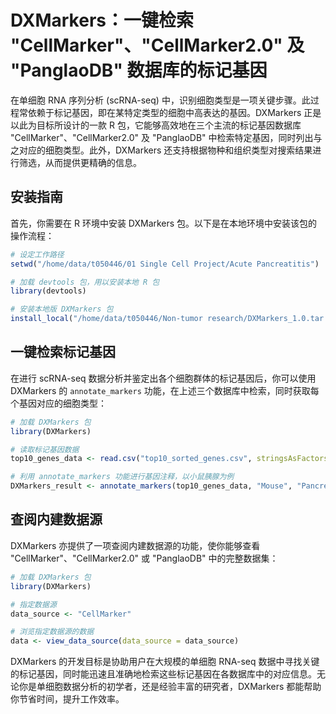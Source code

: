 # DXMarkers：一键检索 "CellMarker"、"CellMarker2.0" 及 "PanglaoDB" 数据库的标记基因

在单细胞 RNA 序列分析 (scRNA-seq) 中，识别细胞类型是一项关键步骤。此过程常依赖于标记基因，即在某特定类型的细胞中高表达的基因。DXMarkers 正是以此为目标所设计的一款 R 包，它能够高效地在三个主流的标记基因数据库 "CellMarker"、"CellMarker2.0" 及 "PanglaoDB" 中检索特定基因，同时列出与之对应的细胞类型。此外，DXMarkers 还支持根据物种和组织类型对搜索结果进行筛选，从而提供更精确的信息。

## 安装指南

首先，你需要在 R 环境中安装 DXMarkers 包。以下是在本地环境中安装该包的操作流程：

```R
# 设定工作路径
setwd("/home/data/t050446/01 Single Cell Project/Acute Pancreatitis")

# 加载 devtools 包，用以安装本地 R 包
library(devtools)

# 安装本地版 DXMarkers 包
install_local("/home/data/t050446/Non-tumor research/DXMarkers_1.0.tar.gz")
```


## 一键检索标记基因

在进行 scRNA-seq 数据分析并鉴定出各个细胞群体的标记基因后，你可以使用 DXMarkers 的 `annotate_markers` 功能，在上述三个数据库中检索，同时获取每个基因对应的细胞类型：

```R
# 加载 DXMarkers 包
library(DXMarkers)

# 读取标记基因数据
top10_genes_data <- read.csv("top10_sorted_genes.csv", stringsAsFactors = FALSE)

# 利用 annotate_markers 功能进行基因注释，以小鼠胰腺为例
DXMarkers_result <- annotate_markers(top10_genes_data, "Mouse", "Pancreas")
```


## 查阅内建数据源

DXMarkers 亦提供了一项查阅内建数据源的功能，使你能够查看 "CellMarker"、"CellMarker2.0" 或 "PanglaoDB" 中的完整数据集：

```R
# 加载 DXMarkers 包
library(DXMarkers)

# 指定数据源
data_source <- "CellMarker"

# 浏览指定数据源的数据
data <- view_data_source(data_source = data_source)
```


DXMarkers 的开发目标是协助用户在大规模的单细胞 RNA-seq 数据中寻找关键的标记基因，同时能迅速且准确地检索这些标记基因在各数据库中的对应信息。无论你是单细胞数据分析的初学者，还是经验丰富的研究者，DXMarkers 都能帮助你节省时间，提升工作效率。